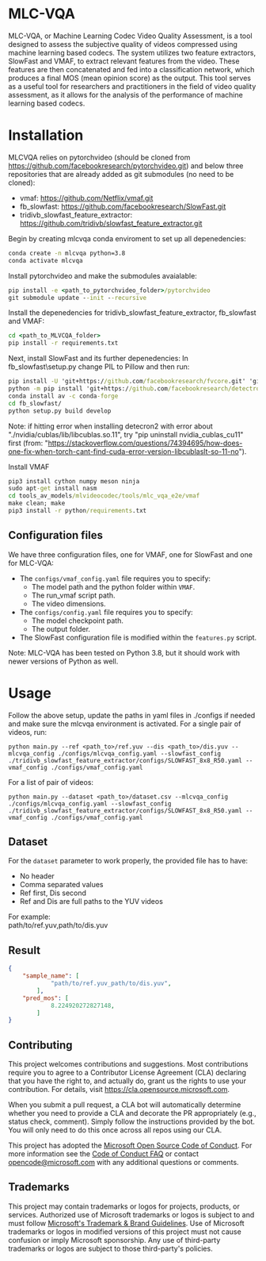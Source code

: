 # MLC-VQA

MLC-VQA, or Machine Learning Codec Video Quality Assessment, is a tool designed to assess the subjective quality of videos compressed using machine learning based codecs. The system utilizes two feature extractors, SlowFast and VMAF, to extract relevant features from the video. These features are then concatenated and fed into a classification network, which produces a final MOS (mean opinion score) as the output. This tool serves as a useful tool for researchers and practitioners in the field of video quality assessment, as it allows for the analysis of the performance of machine learning based codecs.

# Installation
MLCVQA relies on pytorchvideo (should be cloned from https://github.com/facebookresearch/pytorchvideo.git) and below three repositories that are already added as git submodules (no need to be cloned):
<!--- To install the main dependencies, first clone the repositories: -->
* vmaf: https://github.com/Netflix/vmaf.git
* fb_slowfast: https://github.com/facebookresearch/SlowFast.git
* tridivb_slowfast_feature_extractor: https://github.com/tridivb/slowfast_feature_extractor.git
<!--- Then, follow the installation instructions for each repository.-->

Begin by creating mlcvqa conda enviroment to set up all depenedencies:
```cmd
conda create -n mlcvqa python=3.8 
conda activate mlcvqa
```

Install pytorchvideo and make the submodules avaialable:
```cmd
pip install -e <path_to_pytorchvideo_folder>/pytorchvideo
git submodule update --init --recursive
```


Install the depenedencies for tridivb_slowfast_feature_extractor, fb_slowfast and VMAF: 
<!--- sh slowfastDepsSetup.sh mlcvqa -->
```cmd
cd <path_to_MLVCQA_folder>
pip install -r requirements.txt
```

Next, install SlowFast and its further depenedencies: In fb_slowfast\setup.py change PIL to Pillow and then run:
```cmd
pip install -U 'git+https://github.com/facebookresearch/fvcore.git' 'git+https://github.com/cocodataset/cocoapi.git#subdirectory=PythonAPI'
python -m pip install 'git+https://github.com/facebookresearch/detectron2.git'
conda install av -c conda-forge
cd fb_slowfast/
python setup.py build develop
```
Note: if hitting error when installing detecron2 with error about "./nvidia/cublas/lib/libcublas.so.11", try "pip uninstall nvidia_cublas_cu11" first (from: "https://stackoverflow.com/questions/74394695/how-does-one-fix-when-torch-cant-find-cuda-error-version-libcublaslt-so-11-no"). 

Install VMAF
```cmd
pip3 install cython numpy meson ninja
sudo apt-get install nasm
cd tools_av_models/mlvideocodec/tools/mlc_vqa_e2e/vmaf
make clean; make
pip3 install -r python/requirements.txt
```

## Configuration files

We have three configuration files, one for VMAF, one for SlowFast and one for MLC-VQA:

- The `configs/vmaf_config.yaml` file requires you to specify:
  - The model path and the python folder within `VMAF`.
  - The run_vmaf script path.
  - The video dimensions.
- The `configs/config.yaml` file requires you to specify:
  - The model checkpoint path.
  - The output folder.
- The SlowFast configuration file is modified within the `features.py` script.

Note: MLC-VQA has been tested on Python 3.8, but it should work with newer versions of Python as well.

# Usage
Follow the above setup, update the paths in yaml files in ./configs if needed and make sure the mlcvqa environment is activated. For a single pair of videos, run:

`python main.py --ref <path_to>/ref.yuv --dis <path_to>/dis.yuv --mlcvqa_config ./configs/mlcvqa_config.yaml --slowfast_config ./tridivb_slowfast_feature_extractor/configs/SLOWFAST_8x8_R50.yaml --vmaf_config ./configs/vmaf_config.yaml`

For a list of pair of videos:

`python main.py --dataset <path_to>/dataset.csv --mlcvqa_config ./configs/mlcvqa_config.yaml --slowfast_config ./tridivb_slowfast_feature_extractor/configs/SLOWFAST_8x8_R50.yaml --vmaf_config ./configs/vmaf_config.yaml`

## Dataset

For the `dataset` parameter to work properly, the provided file has to have:
- No header
- Comma separated values
- Ref first, Dis second
- Ref and Dis are full paths to the YUV videos

For example:  
path/to/ref.yuv,path/to/dis.yuv

## Result

```json
{
    "sample_name": [
            "path/to/ref.yuv_path/to/dis.yuv",
        ], 
    "pred_mos": [
            8.224920272827148,
        ]
}
```

## Contributing

This project welcomes contributions and suggestions.  Most contributions require you to agree to a
Contributor License Agreement (CLA) declaring that you have the right to, and actually do, grant us
the rights to use your contribution. For details, visit https://cla.opensource.microsoft.com.

When you submit a pull request, a CLA bot will automatically determine whether you need to provide
a CLA and decorate the PR appropriately (e.g., status check, comment). Simply follow the instructions
provided by the bot. You will only need to do this once across all repos using our CLA.

This project has adopted the [Microsoft Open Source Code of Conduct](https://opensource.microsoft.com/codeofconduct/).
For more information see the [Code of Conduct FAQ](https://opensource.microsoft.com/codeofconduct/faq/) or
contact [opencode@microsoft.com](mailto:opencode@microsoft.com) with any additional questions or comments.

## Trademarks

This project may contain trademarks or logos for projects, products, or services. Authorized use of Microsoft 
trademarks or logos is subject to and must follow 
[Microsoft's Trademark & Brand Guidelines](https://www.microsoft.com/en-us/legal/intellectualproperty/trademarks/usage/general).
Use of Microsoft trademarks or logos in modified versions of this project must not cause confusion or imply Microsoft sponsorship.
Any use of third-party trademarks or logos are subject to those third-party's policies.
